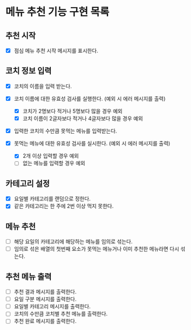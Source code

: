 # 메뉴 추천 기능 구현 목록

## 추천 시작

- [x] 점심 메뉴 추천 시작 메시지를 표시한다.

## 코치 정보 입력

- [x] 코치의 이름을 입력 받는다.
- [x] 코치 이름에 대한 유효성 검사를 실행한다. (예외 시 에러 메시지를 출력)

  - [x] 코치가 2명보다 적거나 5명보다 많을 경우 예외
  - [x] 코치 이름이 2글자보다 적거나 4글자보다 많을 경우 예외

- [x] 입력한 코치의 수만큼 못먹는 메뉴를 입력받는다.
- [x] 못먹는 메뉴에 대한 유효성 검사를 실시한다. (예외 시 에러 메시지를 출력)

  - [x] 2개 이상 입력할 경우 예외
  - [ ] 없는 메뉴를 입력할 경우 예외

## 카테고리 설정

- [x] 요일별 카테고리를 랜덤으로 정한다.
- [x] 같은 카테고리는 한 주에 2번 이상 먹지 못한다.

## 메뉴 추천

- [ ] 해당 요일의 카테고리에 해당하는 메뉴를 임의로 섞는다.
- [ ] 임의로 섞은 배열의 첫번째 요소가 못먹는 메뉴거나 이미 추천한 메뉴라면 다시 섞는다.

## 추천 메뉴 출력

- [ ] 추천 결과 메시지를 출력한다.
- [ ] 요일 구분 메시지를 출력한다.
- [ ] 요일별 카테고리 메시지를 출력한다.
- [ ] 코치의 수만큼 코치별 추천 메뉴를 출력한다.
- [ ] 추천 완료 메시지를 출력한다.
